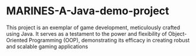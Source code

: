 # MARINES-A-Java-demo-project
This project is an exemplar of game development, meticulously crafted using Java. It serves as a testament to the power and flexibility of Object-Oriented Programming (OOP), demonstrating its efficacy in creating robust and scalable gaming applications
